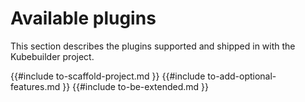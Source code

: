 # Available plugins

This section describes the plugins supported and shipped in with the Kubebuilder project.

{{#include to-scaffold-project.md }}
{{#include to-add-optional-features.md }}
{{#include to-be-extended.md }}

[plugin-versions]: plugins-versioning.md